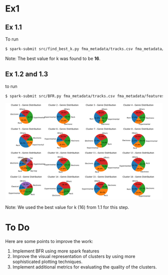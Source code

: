 # Ex1 
 
## Ex 1.1

To run 
```bash 
$ spark-submit src/find_best_k.py fma_metadata/tracks.csv fma_metadata/features.csv results 
```

Note: The best value for k was found to be **16**.
## Ex 1.2 and 1.3

to run 
```bash 
$ spark-submit src/BFR.py fma_metadata/tracks.csv fma_metadata/features.csv results  
```
![Description of image](images/plots.png)

Note: We used the best value for k (16) from 1.1 for this step.

# To Do

Here are some points to improve the work:

1. Implement BFR using more spark features 
2. Improve the visual representation of clusters by using more sophisticated plotting techniques.
3. Implement additional metrics for evaluating the quality of the clusters.
